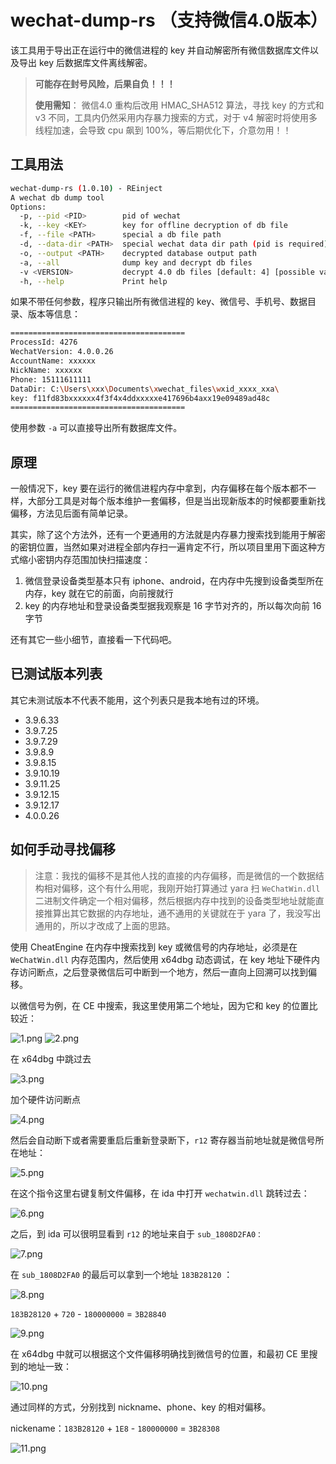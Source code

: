 # wechat-dump-rs （支持微信4.0版本）

该工具用于导出正在运行中的微信进程的 key 并自动解密所有微信数据库文件以及导出 key 后数据库文件离线解密。

> **可能存在封号风险，后果自负！！！**
>
> **使用需知**：
> 微信4.0 重构后改用 HMAC_SHA512 算法，寻找 key 的方式和 v3 不同，工具内仍然采用内存暴力搜索的方式，对于 v4 解密时将使用多线程加速，会导致 cpu 飙到 100%，等后期优化下，介意勿用！！

## 工具用法

```bash
wechat-dump-rs (1.0.10) - REinject
A wechat db dump tool
Options:
  -p, --pid <PID>        pid of wechat
  -k, --key <KEY>        key for offline decryption of db file
  -f, --file <PATH>      special a db file path
  -d, --data-dir <PATH>  special wechat data dir path (pid is required)
  -o, --output <PATH>    decrypted database output path
  -a, --all              dump key and decrypt db files
  -v <VERSION>           decrypt 4.0 db files [default: 4] [possible values: 3, 4]
  -h, --help             Print help
```

如果不带任何参数，程序只输出所有微信进程的 key、微信号、手机号、数据目录、版本等信息：

```bash
=======================================
ProcessId: 4276
WechatVersion: 4.0.0.26
AccountName: xxxxxx
NickName: xxxxxx
Phone: 15111611111
DataDir: C:\Users\xxx\Documents\xwechat_files\wxid_xxxx_xxa\
key: f11fd83bxxxxxx4f3f4x4ddxxxxxe417696b4axx19e09489ad48c
=======================================
```

使用参数 `-a` 可以直接导出所有数据库文件。

## 原理

一般情况下，key 要在运行的微信进程内存中拿到，内存偏移在每个版本都不一样，大部分工具是对每个版本维护一套偏移，但是当出现新版本的时候都要重新找偏移，方法见后面有简单记录。

其实，除了这个方法外，还有一个更通用的方法就是内存暴力搜索找到能用于解密的密钥位置，当然如果对进程全部内存扫一遍肯定不行，所以项目里用下面这种方式缩小密钥内存范围加快扫描速度：

1. 微信登录设备类型基本只有 iphone、android，在内存中先搜到设备类型所在内存，key 就在它的前面，向前搜就行
2. key 的内存地址和登录设备类型据我观察是 16 字节对齐的，所以每次向前 16 字节

还有其它一些小细节，直接看一下代码吧。

## 已测试版本列表

其它未测试版本不代表不能用，这个列表只是我本地有过的环境。

- 3.9.6.33
- 3.9.7.25
- 3.9.7.29
- 3.9.8.9
- 3.9.8.15
- 3.9.10.19
- 3.9.11.25
- 3.9.12.15
- 3.9.12.17
- 4.0.0.26

## 如何手动寻找偏移

> 注意：我找的偏移不是其他人找的直接的内存偏移，而是微信的一个数据结构相对偏移，这个有什么用呢，我刚开始打算通过 yara 扫 `WeChatWin.dll` 二进制文件确定一个相对偏移，然后根据内存中找到的设备类型地址就能直接推算出其它数据的内存地址，通不通用的关键就在于 yara 了，我没写出通用的，所以才改成了上面的思路。

使用 CheatEngine 在内存中搜索找到 key 或微信号的内存地址，必须是在 `WeChatWin.dll` 内存范围内，然后使用 x64dbg 动态调试，在 key 地址下硬件内存访问断点，之后登录微信后可中断到一个地方，然后一直向上回溯可以找到偏移。

以微信号为例，在 CE 中搜索，我这里使用第二个地址，因为它和 key 的位置比较近：

![1.png](images/1.png)
![2.png](images/2.png)

在 x64dbg 中跳过去

![3.png](images/3.png)

加个硬件访问断点

![4.png](images/4.png)

然后会自动断下或者需要重启后重新登录断下，`r12` 寄存器当前地址就是微信号所在地址：

![5.png](images/5.png)

在这个指令这里右键复制文件偏移，在 ida 中打开 `wechatwin.dll` 跳转过去：

![6.png](images/6.png)

之后，到 ida 可以很明显看到 `r12` 的地址来自于 `sub_1808D2FA0：`

![7.png](images/7.png)

在 `sub_1808D2FA0` 的最后可以拿到一个地址 `183B28120` ：

![8.png](images/8.png)

`183B28120` + `720` - `180000000` = `3B28840`

![9.png](images/9.png)

在 x64dbg 中就可以根据这个文件偏移明确找到微信号的位置，和最初 CE 里搜到的地址一致：

![10.png](images/10.png)

通过同样的方式，分别找到 nickname、phone、key 的相对偏移。

nickename：`183B28120` + `1E8` - `180000000` = `3B28308`

![11.png](images/11.png)
